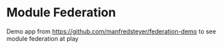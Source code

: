 # Module Federation
Demo app from https://github.com/manfredsteyer/federation-demo to see module federation at play
